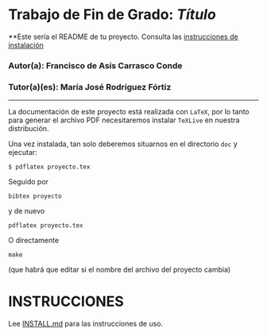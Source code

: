 # Trabajo de Fin de Grado: *Título*

**Este sería el README de tu proyecto. Consulta las [instrucciones de
instalación](INSTALL.md)

### Autor(a): Francisco de Asís Carrasco Conde
### Tutor(a)(es): María José Rodríguez Fórtiz
___

La documentación de este proyecto está realizada con `LaTeX`, por lo
tanto para generar el archivo PDF necesitaremos instalar `TeXLive` en
nuestra distribución.

Una vez instalada, tan solo deberemos situarnos en el directorio `doc` y ejecutar:

`
$ pdflatex proyecto.tex
`

Seguido por

    bibtex proyecto
    
y de nuevo

    pdflatex proyecto.tex

O directamente

    make
    
(que habrá que editar si el nombre del archivo del proyecto cambia)

# INSTRUCCIONES

Lee [INSTALL.md](INSTALL.md) para las instrucciones de uso.

